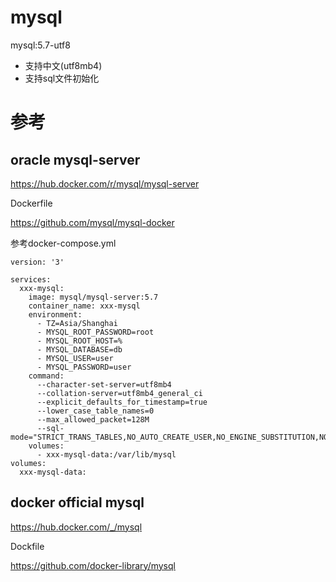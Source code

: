 # mysql

mysql:5.7-utf8 
* 支持中文(utf8mb4)
* 支持sql文件初始化

# 参考

## oracle mysql-server

https://hub.docker.com/r/mysql/mysql-server

Dockerfile

https://github.com/mysql/mysql-docker

参考docker-compose.yml
```
version: '3'

services:
  xxx-mysql:
    image: mysql/mysql-server:5.7
    container_name: xxx-mysql
    environment:
      - TZ=Asia/Shanghai
      - MYSQL_ROOT_PASSWORD=root
      - MYSQL_ROOT_HOST=%
      - MYSQL_DATABASE=db
      - MYSQL_USER=user
      - MYSQL_PASSWORD=user
    command:
      --character-set-server=utf8mb4
      --collation-server=utf8mb4_general_ci
      --explicit_defaults_for_timestamp=true
      --lower_case_table_names=0
      --max_allowed_packet=128M
      --sql-mode="STRICT_TRANS_TABLES,NO_AUTO_CREATE_USER,NO_ENGINE_SUBSTITUTION,NO_ZERO_DATE,NO_ZERO_IN_DATE,ERROR_FOR_DIVISION_BY_ZERO"
    volumes:
      - xxx-mysql-data:/var/lib/mysql
volumes:
  xxx-mysql-data:
``` 

## docker official mysql

https://hub.docker.com/_/mysql

Dockfile

https://github.com/docker-library/mysql
